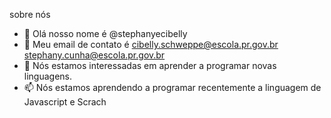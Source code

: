   sobre nós
- 👀 Olá nosso nome é @stephanyecibelly
- 🌱 Meu email de contato é cibelly.schweppe@escola.pr.gov.br stephany.cunha@escola.pr.gov.br
- 💞️ Nós estamos interessadas em aprender a programar novas linguagens.
- 📫 Nós estamos aprendendo a programar recentemente a linguagem de Javascript e Scrach


